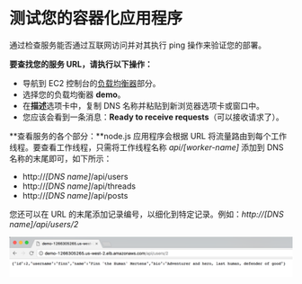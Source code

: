 # 测试您的容器化应用程序

通过检查服务能否通过互联网访问并对其执行 ping 操作来验证您的部署。

**要查找您的服务 URL，请执行以下操作：**

- 导航到 EC2 控制台的[负载均衡器](https://console.aws.amazon.com/ec2/v2/home?#LoadBalancers:)部分。
- 选择您的负载均衡器 **demo**。
- 在**描述**选项卡中，复制 DNS 名称并粘贴到新浏览器选项卡或窗口中。
- 您应该会看到一条消息：**Ready to receive requests**（可以接收请求了）。

**查看服务的各个部分：**node.js 应用程序会根据 URL 将流量路由到每个工作线程。要查看工作线程，只需将工作线程名称 *api/[worker-name]* 添加到 DNS 名称的末尾即可，如下所示：

- http://*[DNS name]*/api/users
- http://*[DNS name]*/api/threads
- http://*[DNS name]*/api/posts

您还可以在 URL 的末尾添加记录编号，以细化到特定记录。例如：*http://[DNS name]/api/users/2*

![3.7users](images/3.7users.png)

